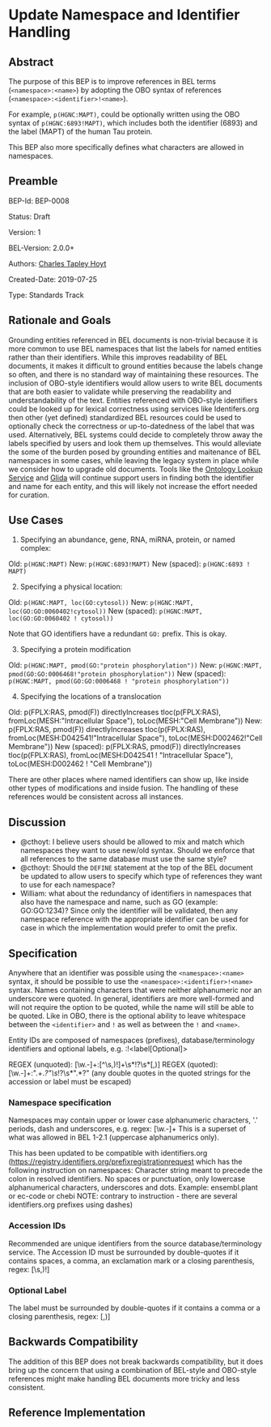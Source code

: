 # Update Namespace and Identifier Handling

## Abstract

The purpose of this BEP is to improve references in BEL terms (`<namespace>:<name>`) by adopting the OBO syntax of references (`<namespace>:<identifier>!<name>`).

For example, `p(HGNC:MAPT)`, could be optionally written using the OBO syntax of `p(HGNC:6893!MAPT)`, which includes both the identifier (6893) and the label (MAPT) of the human Tau protein.

This BEP also more specifically defines what characters are allowed in namespaces.

## Preamble

BEP-Id: BEP-0008

Status: Draft

Version: 1

BEL-Version: 2.0.0+

Authors: [Charles Tapley Hoyt](https://github.com/cthoyt)

Created-Date: 2019-07-25

Type: Standards Track 

## Rationale and Goals

Grounding entities referenced in BEL documents is non-trivial because it is more common to use BEL namespaces that list the labels for named entities rather than their identifiers.
While this improves readability of BEL documents, it makes it difficult to ground entities because the labels change so often, and there is no standard way of maintaining these resources.
The inclusion of OBO-style identifiers would allow users to write BEL documents that are both easier to validate while preserving the readability and understandability of the text.
Entities referenced with OBO-style identifiers could be looked up for lexical correctness using services like Identifers.org then other (yet defined) standardized BEL resources could be used to optionally check the correctness or up-to-datedness of the label that was used. 
Alternatively, BEL systems could decide to completely throw away the labels specified by users and look them up themselves.
This would alleviate the some of the burden posed by grounding entities and maitenance of BEL namespaces in some cases, while leaving the legacy system in place while we consider how to upgrade old documents.
Tools like the [Ontology Lookup Service](https://www.ebi.ac.uk/ols/index) and [Glida](https://github.com/indralab/gilda) will continue support users in finding both the identifier and name for each entity, and this will likely not increase the effort needed for curation.

## Use Cases

1. Specifying an abundance, gene, RNA, miRNA, protein, or named complex:

Old: `p(HGNC:MAPT)`
New: `p(HGNC:6893!MAPT)`
New (spaced): `p(HGNC:6893 ! MAPT)`

2. Specifying a physical location:

Old: `p(HGNC:MAPT, loc(GO:cytosol))` 
New: `p(HGNC:MAPT, loc(GO:GO:0060402!cytosol))`
New (spaced): `p(HGNC:MAPT, loc(GO:GO:0060402 ! cytosol))` 

Note that GO identifiers have a redundant `GO:` prefix. This is okay.

3. Specifying a protein modification

Old: `p(HGNC:MAPT, pmod(GO:"protein phosphorylation"))`
New: `p(HGNC:MAPT, pmod(GO:GO:0006468!"protein phosphorylation"))`
New (spaced): `p(HGNC:MAPT, pmod(GO:GO:0006468 ! "protein phosphorylation"))`

4. Specifying the locations of a translocation

Old: p(FPLX:RAS, pmod(F)) directlyIncreases tloc(p(FPLX:RAS), fromLoc(MESH:"Intracellular Space"), toLoc(MESH:"Cell Membrane"))
New: p(FPLX:RAS, pmod(F)) directlyIncreases tloc(p(FPLX:RAS), fromLoc(MESH:D042541!"Intracellular Space"), toLoc(MESH:D002462!"Cell Membrane"))
New (spaced): p(FPLX:RAS, pmod(F)) directlyIncreases tloc(p(FPLX:RAS), fromLoc(MESH:D042541 ! "Intracellular Space"), toLoc(MESH:D002462 ! "Cell Membrane"))

There are other places where named identifiers can show up, like inside other types of modifications and inside fusion.
The handling of these references would be consistent across all instances.

## Discussion

- @cthoyt: I believe users should be allowed to mix and match which namespaces they want to use new/old syntax. Should we enforce that all references to the same database must use the same style?
- @cthoyt: Should the `DEFINE` statement at the top of the BEL document be updated to allow users to specify which type of references they want to use for each namespace?
- William: what about the redundancy of identifiers in namespaces that also have the namespace and name, such as GO (example: GO:GO:1234)? Since only the identifier will be validated, then any namespace reference with the appropriate identifier can be used for case in which the implementation would prefer to omit the prefix.

## Specification

Anywhere that an identifier was possible using the `<namespace>:<name>` syntax, it should be possible to use the `<namespace>:<identifier>!<name>` syntax.
Names containing characters that were neither alphanumeric nor an underscore were quoted.
In general, identifiers are more well-formed and will not require the option to be quoted, while the name will still be able to be quoted.
Like in OBO, there is the optional ability to leave whitespace between the `<identifier>` and `!` as well as between the `!` and `<name>`.

Entity IDs are composed of namespaces (prefixes), database/terminology identifiers and optional labels, e.g. <namespace>:<accession>!<label[Optional]>
  
REGEX (unquoted): [\w\.\-]+:[^\s\,\)\!]+\s*!?\s*[\,\)]
REGEX (quoted): [\w\.\-]+:".+.*?"\s*!?\s*".*?"   (any double quotes in the quoted strings for the accession or label must be escaped)
  
### Namespace specification

Namespaces may contain upper or lower case alphanumeric characters, '.' periods, dash and underscores, e.g. regex: [\w\.\-]+  This is a superset of what was allowed in BEL 1-2.1 (uppercase alphanumerics only). 

This has been updated to be compatible with identifiers.org (https://registry.identifiers.org/prefixregistrationrequest which has the following instruction on namespaces: Character string meant to precede the colon in resolved identifiers. No spaces or punctuation, only lowercase alphanumerical characters, underscores and dots. Example: ensembl.plant or ec-code or chebi  NOTE: contrary to instruction - there are several identifiers.org prefixes using dashes)

### Accession IDs

Recommended are unique identifiers from the source database/terminology service. The Accession ID must be surrounded by double-quotes if it contains spaces, a comma, an exclamation mark or a closing parenthesis, regex: [\s\,\)\!]

### Optional Label

The label must be surrounded by double-quotes if it contains a comma or a closing parenthesis, regex: [\,\)]

## Backwards Compatibility

The addition of this BEP does not break backwards compatibility, but it does bring up the concern that using a combination of BEL-style and OBO-style references might make handling BEL documents more tricky and less consistent. 

## Reference Implementation
